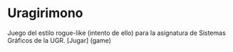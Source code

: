 # Uragirimono
Juego del estilo rogue-like (intento de ello) para la asignatura de Sistemas Gráficos de la UGR.
[Jugar] (game)
